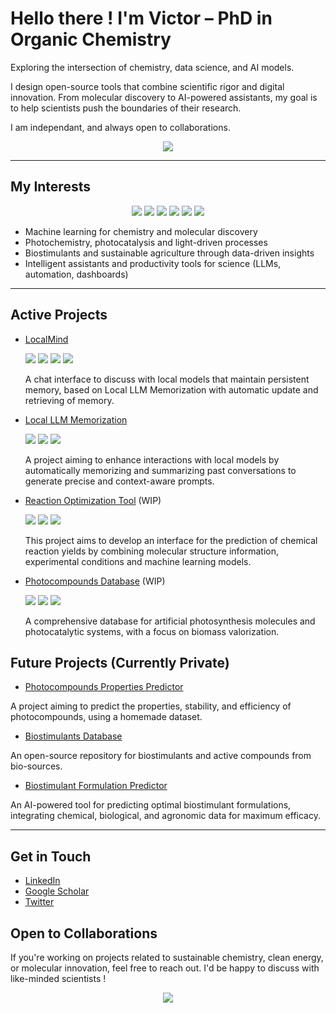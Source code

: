 # Hello there ! I'm Victor – PhD in Organic Chemistry

Exploring the intersection of chemistry, data science, and AI models. 

I design open-source tools that combine scientific rigor and digital innovation. 
From molecular discovery to AI-powered assistants, my goal is to help scientists push the boundaries of their research.  

I am independant, and always open to collaborations.  

<p align="center">
  <!-- Total Stars -->
  <img src="https://img.shields.io/github/stars/victorcarre6?affiliations=OWNER&style=social" />
</p>

---

## My Interests  

<p align="center">
  <!-- Python -->
  <img src="https://img.shields.io/badge/Python-3776AB?logo=python&logoColor=white" />
  <!-- SQL -->
  <img src="https://img.shields.io/badge/SQL-003B57?logo=sqlite&logoColor=white" />
  <!-- Machine Learning -->
  <img src="https://img.shields.io/badge/Machine%20Learning-102230?logo=tensorflow&logoColor=orange" />
  <!-- PyTorch -->
  <img src="https://img.shields.io/badge/PyTorch-EE4C2C?logo=pytorch&logoColor=white" />
  <!-- Scikit-learn -->
  <img src="https://img.shields.io/badge/scikit--learn-F7931E?logo=scikitlearn&logoColor=white" />
  <!-- Open Science -->
  <img src="https://img.shields.io/badge/Open%20Science-3A75C4?logo=openaccess&logoColor=white" />
</p>

- Machine learning for chemistry and molecular discovery
- Photochemistry, photocatalysis and light-driven processes
- Biostimulants and sustainable agriculture through data-driven insights  
- Intelligent assistants and productivity tools for science (LLMs, automation, dashboards)

---
## Active Projects 

- [LocalMind](https://github.com/victorcarre6/llm-assistant)
  
  <img src="https://img.shields.io/badge/Python-3776AB?logo=python&logoColor=green" />
  <img src="https://img.shields.io/badge/SQLite-003B57?logo=sqlite&logoColor=green" />
  <img src="https://img.shields.io/badge/LLM-Context--Aware-green" />
  <img src="https://img.shields.io/badge/Memory--System-green" /> 

  A chat interface to discuss with local models that maintain persistent memory, based on Local LLM Memorization with automatic update and retrieving of memory.

  

- [Local LLM Memorization](https://github.com/victorcarre6/llm-memorization)
  
  <img src="https://img.shields.io/badge/Python-3776AB?logo=python&logoColor=yellow" />
  <img src="https://img.shields.io/badge/SQLite-003B57?logo=sqlite&logoColor=yellow" />
  <img src="https://img.shields.io/badge/Memory--System-yellow" />
   
  A project aiming to enhance interactions with local models by automatically memorizing and summarizing past conversations to generate precise and context-aware prompts.

- [Reaction Optimization Tool](https://github.com/victorcarre6/reaction-optimization-tool) (WIP)  

  <img src="https://img.shields.io/badge/Chemistry-008080?logo=atom&logoColor=white" />
  <img src="https://img.shields.io/badge/Machine%20Learning-102230?logo=scikitlearn&logoColor=white" />
  <img src="https://img.shields.io/badge/WIP-orange" />
  
  This project aims to develop an interface for the prediction of chemical reaction yields by combining molecular structure information, experimental conditions and machine learning models.

- [Photocompounds Database](https://github.com/victorcarre6/photocompounds-database) (WIP)  

  <img src="https://img.shields.io/badge/Database-blue?logo=sqlite&logoColor=white" />
  <img src="https://img.shields.io/badge/Photochemistry-purple" />
  <img src="https://img.shields.io/badge/WIP-orange" />
  
  A comprehensive database for artificial photosynthesis molecules and photocatalytic systems, with a focus on biomass valorization.
  
## Future Projects (Currently Private)

- [Photocompounds Properties Predictor](https://github.com/victorcarre6/photocompounds-properties-predictor)

A project aiming to predict the properties, stability, and efficiency of photocompounds, using a homemade dataset.

- [Biostimulants Database](https://github.com/victorcarre6/biostimulants-database)

An open-source repository for biostimulants and active compounds from bio-sources.  

- [Biostimulant Formulation Predictor](https://github.com/victorcarre6/biostimulant-formulation-predictor)  

An AI-powered tool for predicting optimal biostimulant formulations, integrating chemical, biological, and agronomic data for maximum efficacy.  

---

## Get in Touch

- [LinkedIn](https://www.linkedin.com/in/victor-carré)
- [Google Scholar](https://scholar.google.com/citations?hl=fr&user=19goLxoAAAAJ&view_op=list_works&sortby=pubdate)
- [Twitter](https://x.com/victorcarre_)

## Open to Collaborations  
If you're working on projects related to sustainable chemistry, clean energy, or molecular innovation, feel free to reach out. I'd be happy to discuss with like-minded scientists !


<p align="center">
  <a href="https://ko-fi.com/victorcarre">
    <img src="https://ko-fi.com/img/githubbutton_sm.svg" />
  </a>
</p>
